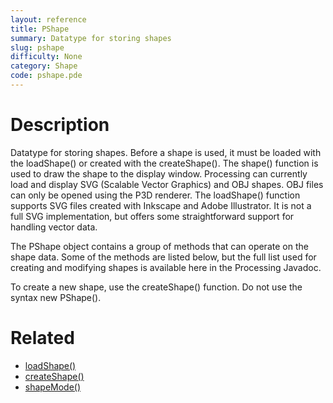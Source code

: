 ```yaml
---
layout: reference
title: PShape
summary: Datatype for storing shapes
slug: pshape
difficulty: None
category: Shape
code: pshape.pde
---
```


# Description

Datatype for storing shapes. Before a shape is used, it must be loaded with the loadShape() or created with the createShape(). The shape() function is used to draw the shape to the display window. Processing can currently load and display SVG (Scalable Vector Graphics) and OBJ shapes. OBJ files can only be opened using the P3D renderer. The loadShape() function supports SVG files created with Inkscape and Adobe Illustrator. It is not a full SVG implementation, but offers some straightforward support for handling vector data.

The PShape object contains a group of methods that can operate on the shape data. Some of the methods are listed below, but the full list used for creating and modifying shapes is available here in the Processing Javadoc.

To create a new shape, use the createShape() function. Do not use the syntax new PShape(). 
# Related

- [loadShape()](loadshape.html)
- [createShape()](createshape.html)
- [shapeMode()](shapemode.html)
